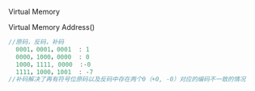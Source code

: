 Virtual Memory

Virtual Memory Address()



```c
//原码，反码，补码
  0001，0001，0001  : 1
  0000，1000，0000  : 0
  1000，1111, 0000  :-0
  1111，1000，1001  : -7
//补码解决了再有符号位原码以及反码中存在两个0（+0, -0）对应的编码不一致的情况
```





 



